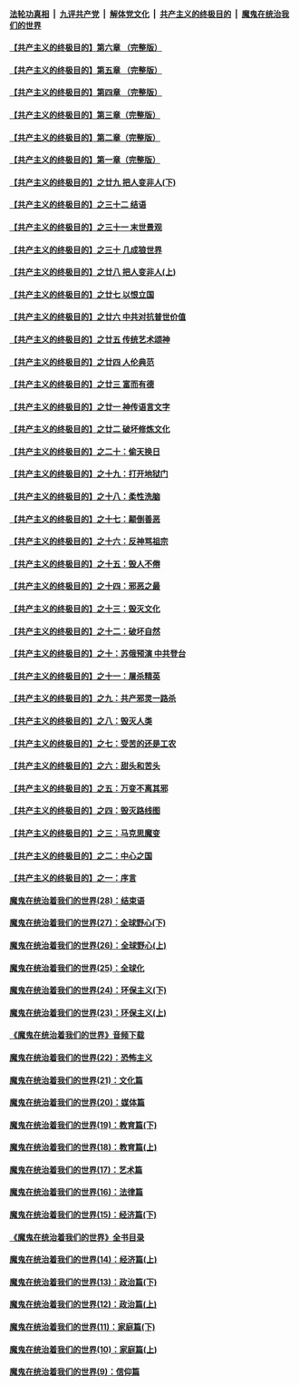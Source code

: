 ####  [法轮功真相](../../../../basic/blob/master/README.md?t=03310730) &nbsp;|&nbsp; [九评共产党](../../../../9ping.md/blob/master/README.md?t=03310730) &nbsp;|&nbsp; [解体党文化](../../../../jtdwh.md/blob/master/README.md?t=03310730)  &nbsp;|&nbsp; [共产主义的终极目的](../../../../gczydzjmd.md/blob/master/README.md?t=03310730) &nbsp;|&nbsp; [魔鬼在统治我们的世界](../../../../mgztzwmdsj.md/blob/master/README.md?t=03310730) 

#### [【共产主义的终极目的】第六章 （完整版）](../pages/nsc422/n11428913.md?t=03310730) 

#### [【共产主义的终极目的】第五章 （完整版）](../pages/nsc422/n11428912.md?t=03310730) 

#### [【共产主义的终极目的】第四章 （完整版）](../pages/nsc422/n11428907.md?t=03310730) 

#### [【共产主义的终极目的】第三章（完整版）](../pages/nsc422/n11428848.md?t=03310730) 

#### [【共产主义的终极目的】第二章（完整版）](../pages/nsc422/n11428831.md?t=03310730) 

#### [【共产主义的终极目的】第一章（完整版）](../pages/nsc422/n11417651.md?t=03310730) 

#### [【共产主义的终极目的】之廿九 把人变非人(下)](../pages/nsc422/n11344140.md?t=03310730) 

#### [【共产主义的终极目的】之三十二 结语](../pages/nsc422/n11360535.md?t=03310730) 

#### [【共产主义的终极目的】之三十一 末世景观](../pages/nsc422/n11351129.md?t=03310730) 

#### [【共产主义的终极目的】之三十 几成狼世界](../pages/nsc422/n11348280.md?t=03310730) 

#### [【共产主义的终极目的】之廿八 把人变非人(上)](../pages/nsc422/n11340492.md?t=03310730) 

#### [【共产主义的终极目的】之廿七 以恨立国](../pages/nsc422/n11336944.md?t=03310730) 

#### [【共产主义的终极目的】之廿六 中共对抗普世价值](../pages/nsc422/n11324785.md?t=03310730) 

#### [【共产主义的终极目的】之廿五 传统艺术颂神](../pages/nsc422/n11296396.md?t=03310730) 

#### [【共产主义的终极目的】之廿四 人伦典范](../pages/nsc422/n11296397.md?t=03310730) 

#### [【共产主义的终极目的】之廿三 富而有德](../pages/nsc422/n11283598.md?t=03310730) 

#### [【共产主义的终极目的】之廿一 神传语言文字](../pages/nsc422/n11263265.md?t=03310730) 

#### [【共产主义的终极目的】之廿二 破坏修炼文化](../pages/nsc422/n11245728.md?t=03310730) 

#### [【共产主义的终极目的】之二十：偷天换日](../pages/nsc422/n11238846.md?t=03310730) 

#### [【共产主义的终极目的】之十九：打开地狱门](../pages/nsc422/n11206376.md?t=03310730) 

#### [【共产主义的终极目的】之十八：柔性洗脑](../pages/nsc422/n11199994.md?t=03310730) 

#### [【共产主义的终极目的】之十七：颠倒善恶](../pages/nsc422/n11179782.md?t=03310730) 

#### [【共产主义的终极目的】之十六：反神骂祖宗](../pages/nsc422/n11166798.md?t=03310730) 

#### [【共产主义的终极目的】之十五：毁人不倦](../pages/nsc422/n11166792.md?t=03310730) 

#### [【共产主义的终极目的】之十四：邪恶之最](../pages/nsc422/n11150249.md?t=03310730) 

#### [【共产主义的终极目的】之十三：毁灭文化](../pages/nsc422/n11135227.md?t=03310730) 

#### [【共产主义的终极目的】之十二：破坏自然](../pages/nsc422/n11135214.md?t=03310730) 

#### [【共产主义的终极目的】之十：苏俄预演 中共登台](../pages/nsc422/n11118424.md?t=03310730) 

#### [【共产主义的终极目的】之十一：屠杀精英](../pages/nsc422/n11118442.md?t=03310730) 

#### [【共产主义的终极目的】之九：共产邪灵一路杀](../pages/nsc422/n11114139.md?t=03310730) 

#### [【共产主义的终极目的】之八：毁灭人类](../pages/nsc422/n11108503.md?t=03310730) 

#### [【共产主义的终极目的】之七：受苦的还是工农](../pages/nsc422/n11101809.md?t=03310730) 

#### [【共产主义的终极目的】之六：甜头和苦头](../pages/nsc422/n11096971.md?t=03310730) 

#### [【共产主义的终极目的】之五：万变不离其邪](../pages/nsc422/n11091285.md?t=03310730) 

#### [【共产主义的终极目的】之四：毁灭路线图](../pages/nsc422/n11086284.md?t=03310730) 

#### [【共产主义的终极目的】之三：马克思魔变](../pages/nsc422/n11061941.md?t=03310730) 

#### [【共产主义的终极目的】之二：中心之国](../pages/nsc422/n11047728.md?t=03310730) 

#### [【共产主义的终极目的】之一：序言](../pages/nsc422/n11086077.md?t=03310730) 

#### [魔鬼在统治着我们的世界(28)：结束语](../pages/nsc422/n10936246.md?t=03310730) 

#### [魔鬼在统治着我们的世界(27)：全球野心(下)](../pages/nsc422/n10928319.md?t=03310730) 

#### [魔鬼在统治着我们的世界(26)：全球野心(上)](../pages/nsc422/n10900318.md?t=03310730) 

#### [魔鬼在统治着我们的世界(25)：全球化](../pages/nsc422/n10788205.md?t=03310730) 

#### [魔鬼在统治着我们的世界(24)：环保主义(下)](../pages/nsc422/n10695307.md?t=03310730) 

#### [魔鬼在统治着我们的世界(23)：环保主义(上)](../pages/nsc422/n10688613.md?t=03310730) 

#### [《魔鬼在统治着我们的世界》音频下载](../pages/nsc422/n10635553.md?t=03310730) 

#### [魔鬼在统治着我们的世界(22)：恐怖主义](../pages/nsc422/n10614727.md?t=03310730) 

#### [魔鬼在统治着我们的世界(21)：文化篇](../pages/nsc422/n10597706.md?t=03310730) 

#### [魔鬼在统治着我们的世界(20)：媒体篇](../pages/nsc422/n10586579.md?t=03310730) 

#### [魔鬼在统治着我们的世界(19)：教育篇(下)](../pages/nsc422/n10564808.md?t=03310730) 

#### [魔鬼在统治着我们的世界(18)：教育篇(上)](../pages/nsc422/n10526970.md?t=03310730) 

#### [魔鬼在统治着我们的世界(17)：艺术篇](../pages/nsc422/n10499093.md?t=03310730) 

#### [魔鬼在统治着我们的世界(16)：法律篇](../pages/nsc422/n10485969.md?t=03310730) 

#### [魔鬼在统治着我们的世界(15)：经济篇(下)](../pages/nsc422/n10469975.md?t=03310730) 

#### [《魔鬼在统治着我们的世界》全书目录](../pages/nsc422/n10464261.md?t=03310730) 

#### [魔鬼在统治着我们的世界(14)：经济篇(上)](../pages/nsc422/n10457370.md?t=03310730) 

#### [魔鬼在统治着我们的世界(13)：政治篇(下)](../pages/nsc422/n10448270.md?t=03310730) 

#### [魔鬼在统治着我们的世界(12)：政治篇(上)](../pages/nsc422/n10444576.md?t=03310730) 

#### [魔鬼在统治着我们的世界(11)：家庭篇(下)](../pages/nsc422/n10440961.md?t=03310730) 

#### [魔鬼在统治着我们的世界(10)：家庭篇(上)](../pages/nsc422/n10435448.md?t=03310730) 

#### [魔鬼在统治着我们的世界(9)：信仰篇](../pages/nsc422/n10432159.md?t=03310730) 

